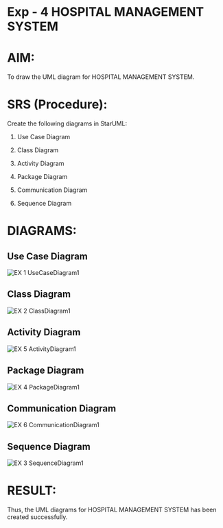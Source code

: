 # Exp - 4 HOSPITAL MANAGEMENT SYSTEM

# AIM:
To draw the UML diagram for HOSPITAL MANAGEMENT SYSTEM.

# SRS (Procedure):
Create the following diagrams in StarUML:

1. Use Case Diagram

2. Class Diagram

3. Activity Diagram

4. Package Diagram

5. Communication Diagram

6. Sequence Diagram

# DIAGRAMS:

## Use Case Diagram
![EX 1 UseCaseDiagram1](https://github.com/user-attachments/assets/a0299e26-e117-4fd7-b397-9ddfb92e5e6b)

## Class Diagram
![EX 2 ClassDiagram1](https://github.com/user-attachments/assets/9f24b9b4-f74b-493a-8baf-d09ccfae0688)

## Activity Diagram
![EX 5 ActivityDiagram1](https://github.com/user-attachments/assets/0c1e3eb4-e20a-48d4-a100-675c47f192ce)

## Package Diagram
![EX 4 PackageDiagram1](https://github.com/user-attachments/assets/c021d8d0-f3e5-4814-818c-9c2aef93c9db)

## Communication Diagram
![EX 6 CommunicationDiagram1](https://github.com/user-attachments/assets/b614835c-4bde-4966-b940-6e8de3c04dee)


## Sequence Diagram
![EX 3 SequenceDiagram1](https://github.com/user-attachments/assets/1c1e32b9-926c-49fb-a3ad-663f551c81ba)


# RESULT:
Thus, the UML diagrams for HOSPITAL MANAGEMENT SYSTEM has been created successfully.
